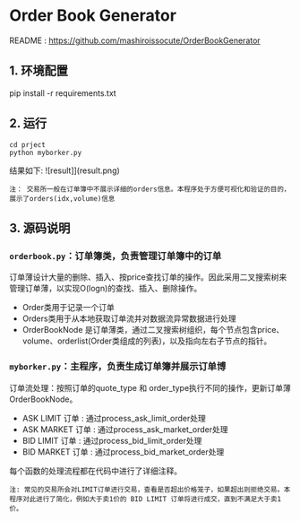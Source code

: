 # Order Book Generator

README : https://github.com/mashiroissocute/OrderBookGenerator


## 1. 环境配置
pip install -r requirements.txt

## 2. 运行
```shell
cd prject
python myborker.py
```
结果如下:
![result]](result.png)

`注： 交易所一般在订单簿中不展示详细的orders信息。本程序处于方便可视化和验证的目的，展示了orders(idx,volume)信息`

## 3. 源码说明

### `orderbook.py`：订单簿类，负责管理订单簿中的订单
订单薄设计大量的删除、插入、按price查找订单的操作。因此采用二叉搜索树来管理订单薄，以实现O(logn)的查找、插入、删除操作。

- Order类用于记录一个订单
- Orders类用于从本地获取订单流并对数据流异常数据进行处理
- OrderBookNode 是订单薄类，通过二叉搜索树组织，每个节点包含price、volume、orderlist(Order类组成的列表)，以及指向左右子节点的指针。

### `myborker.py`：主程序，负责生成订单簿并展示订单博

订单流处理：按照订单的quote_type 和 order_type执行不同的操作，更新订单薄OrderBookNode。

- ASK LIMIT 订单 : 通过process_ask_limit_order处理
- ASK MARKET 订单 : 通过process_ask_market_order处理
- BID LIMIT 订单 : 通过process_bid_limit_order处理
- BID MARKET 订单 : 通过process_bid_market_order处理

每个函数的处理流程都在代码中进行了详细注释。

`注: 常见的交易所会对LIMIT订单进行交易，查看是否超出价格笼子，如果超出则拒绝交易。本程序对此进行了简化，例如大于卖1价的 BID LIMIT 订单将进行成交，直到不满足大于卖1价。`
